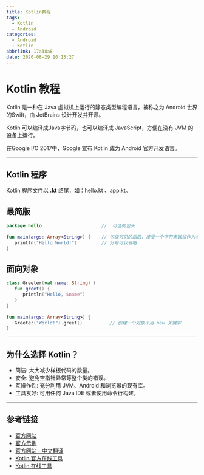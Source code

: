 ```yaml
---
title: Kotlin教程
tags:
  - Kotlin
  - Android
categories:
  - Android
  - Kotlin
abbrlink: 17a38a8
date: 2020-08-29 10:15:27
---
```


# Kotlin 教程

Kotlin 是一种在 Java 虚拟机上运行的静态类型编程语言，被称之为 Android 世界的Swift，由 JetBrains 设计开发并开源。

Kotlin 可以编译成Java字节码，也可以编译成 JavaScript，方便在没有 JVM 的设备上运行。

在Google I/O 2017中，Google 宣布 Kotlin 成为 Android 官方开发语言。

------

## Kotlin 程序

Kotlin 程序文件以 **.kt** 结尾，如：hello.kt 、app.kt。

## 最简版

```kotlin
package hello                      //  可选的包头
 
fun main(args: Array<String>) {    // 包级可见的函数，接受一个字符串数组作为参数
   println("Hello World!")         // 分号可以省略
}
```

## 面向对象

```kotlin
class Greeter(val name: String) {
   fun greet() { 
      println("Hello, $name")
   }
}
 
fun main(args: Array<String>) {
   Greeter("World!").greet()          // 创建一个对象不用 new 关键字
}
```

------

## 为什么选择 Kotlin？

- 简洁: 大大减少样板代码的数量。
- 安全: 避免空指针异常等整个类的错误。
- 互操作性: 充分利用 JVM、Android 和浏览器的现有库。
- 工具友好: 可用任何 Java IDE 或者使用命令行构建。

------

## 参考链接

- [官方网站](http://www.kotlinlang.org/)
- [官方示例](http://try.kotlinlang.org/)
- [官方网站 - 中文翻译](https://www.kotlincn.net/)
- [Kotlin 官方在线工具](https://play.kotlinlang.org/)
- [Kotlin 在线工具](https://c.runoob.com/compile/2960)

<!--more-->